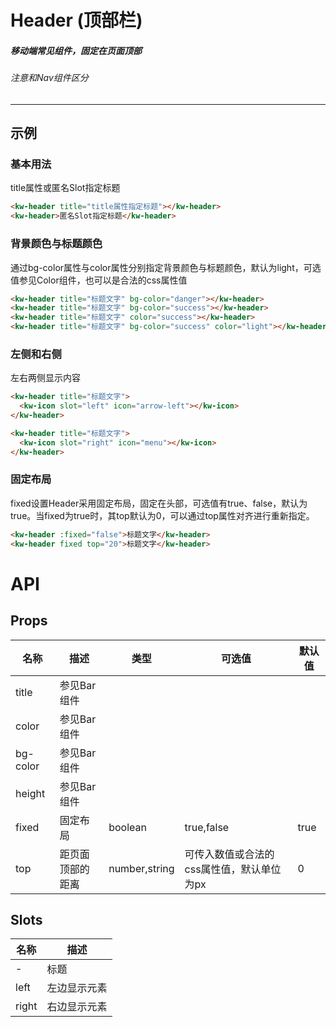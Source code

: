 # Header (顶部栏)
##### 移动端常见组件，固定在页面顶部
###### 注意和Nav组件区分
---
## 示例
### 基本用法
title属性或匿名Slot指定标题
```html
<kw-header title="title属性指定标题"></kw-header>
<kw-header>匿名Slot指定标题</kw-header>
```
### 背景颜色与标题颜色
通过bg-color属性与color属性分别指定背景颜色与标题颜色，默认为light，可选值参见Color组件，也可以是合法的css属性值
```html
<kw-header title="标题文字" bg-color="danger"></kw-header>
<kw-header title="标题文字" bg-color="success"></kw-header>
<kw-header title="标题文字" color="success"></kw-header>
<kw-header title="标题文字" bg-color="success" color="light"></kw-header>
```
### 左侧和右侧
左右两侧显示内容
```html
<kw-header title="标题文字">
  <kw-icon slot="left" icon="arrow-left"></kw-icon>
</kw-header>

<kw-header title="标题文字">
  <kw-icon slot="right" icon="menu"></kw-icon>
</kw-header>
```
### 固定布局
fixed设置Header采用固定布局，固定在头部，可选值有true、false，默认为true。当fixed为true时，其top默认为0，可以通过top属性对齐进行重新指定。
```html
<kw-header :fixed="false">标题文字</kw-header>
<kw-header fixed top="20">标题文字</kw-header>
```
# API
## Props
名称|描述|类型|可选值|默认值
---|---|---|---|---
title|参见Bar组件
color|参见Bar组件
bg-color|参见Bar组件
height|参见Bar组件
fixed|固定布局|boolean|true,false|true
top|距页面顶部的距离|number,string|可传入数值或合法的css属性值，默认单位为px|0
## Slots
名称|描述
---|---
-|标题
left|左边显示元素
right|右边显示元素
